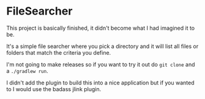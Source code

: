 # FileSearcher

This project is basically finished, it didn't become what I had imagined it to be.

It's a simple file searcher where you pick a directory and it will list all files or folders that match the criteria you define.

I'm not going to make releases so if you want to try it out do ```git clone``` and a ```./gradlew run```.

I didn't add the plugin to build this into a nice application but if you wanted to I would use the badass jlink plugin.
